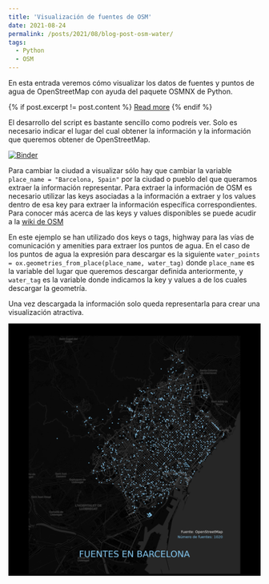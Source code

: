```yaml
---
title: 'Visualización de fuentes de OSM'
date: 2021-08-24
permalink: /posts/2021/08/blog-post-osm-water/
tags:
  - Python
  - OSM
---
```


En esta entrada veremos cómo visualizar los datos de fuentes y puntos de agua
 de OpenStreetMap con ayuda del paquete OSMNX de Python.  

{% if post.excerpt != post.content %}
    <a href="{{ site.baseurl }}{{ post.url }}">Read more</a>
{% endif %}

El desarrollo del script es bastante sencillo como podreís ver. Solo es necesario
indicar el lugar del cual obtener la información y la información que queremos
obtener de OpenStreetMap.   


[![Binder](https://mybinder.org/badge_logo.svg)](https://mybinder.org/v2/gh/rtalaverag/OSM_waterpoints/HEAD)


Para cambiar la ciudad a visualizar sólo hay que cambiar la variable ``` place_name = "Barcelona, Spain" ```
por la ciudad o pueblo del que queramos extraer la información representar.
Para extraer la información de OSM es necesario utilizar las keys asociadas
a la información a extraer y los values dentro de esa key para extraer la información específica correspondientes. Para conocer más acerca de las keys y values disponibles se puede acudir a la [wiki de OSM](https://wiki.openstreetmap.org/wiki/Map_features)


En este ejemplo se han
utilizado dos keys o tags, highway para las vías de comunicación y amenities para extraer
los puntos de agua. En el caso de los puntos de agua la expresión para descargar
es la siguiente ``` water_points = ox.geometries_from_place(place_name, water_tag) ```
donde ``` place_name ``` es la variable del lugar que queremos descargar definida
anteriormente, y ``` water_tag ``` es la variable donde indicamos la key y values a
de los cuales descargar la geometría.

Una vez descargada la información solo queda representarla para crear una visualización atractiva.

![alt text](/images/posts/BARCELONA.png)
